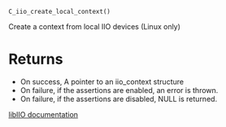 ```
C_iio_create_local_context()
```

Create a context from local IIO devices (Linux only)

# Returns

  * On success, A pointer to an iio_context structure
  * On failure, if the assertions are enabled, an error is thrown.
  * On failure, if the assertions are disabled, NULL is returned.

[libIIO documentation](https://analogdevicesinc.github.io/libiio/master/libiio/group__Context.html#gaf31acec2d0f9f498870cc52a1d49783e)
